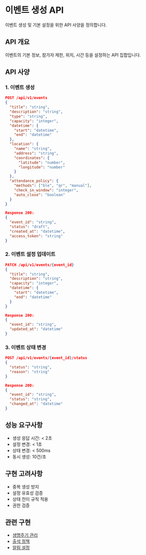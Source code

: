 # 이벤트 생성 API

이벤트 생성 및 기본 설정을 위한 API 사양을 정의합니다.

## API 개요

이벤트의 기본 정보, 참가자 제한, 위치, 시간 등을 설정하는 API 집합입니다.

## API 사양

### 1. 이벤트 생성

```json
POST /api/v1/events
{
  "title": "string",
  "description": "string",
  "type": "string",
  "capacity": "integer",
  "datetime": {
    "start": "datetime",
    "end": "datetime"
  },
  "location": {
    "name": "string",
    "address": "string",
    "coordinates": {
      "latitude": "number",
      "longitude": "number"
    }
  },
  "attendance_policy": {
    "methods": ["ble", "qr", "manual"],
    "check_in_window": "integer",
    "auto_close": "boolean"
  }
}

Response 200:
{
  "event_id": "string",
  "status": "draft",
  "created_at": "datetime",
  "access_token": "string"
}
```

### 2. 이벤트 설정 업데이트

```json
PATCH /api/v1/events/{event_id}
{
  "title": "string",
  "description": "string",
  "capacity": "integer",
  "datetime": {
    "start": "datetime",
    "end": "datetime"
  }
}

Response 200:
{
  "event_id": "string",
  "updated_at": "datetime"
}
```

### 3. 이벤트 상태 변경

```json
POST /api/v1/events/{event_id}/status
{
  "status": "string",
  "reason": "string"
}

Response 200:
{
  "event_id": "string",
  "status": "string",
  "changed_at": "datetime"
}
```

## 성능 요구사항

- 생성 응답 시간: < 2초
- 설정 변경: < 1초
- 상태 변경: < 500ms
- 동시 생성: 10건/초

## 구현 고려사항

- 중복 생성 방지
- 설정 유효성 검증
- 상태 전이 규칙 적용
- 권한 검증

## 관련 구현
- [생명주기 관리](./event-lifecycle-implementation.md)
- [출석 정책](../tracking/attendance-policy.md)
- [알림 설정](../notifications/notification-settings.md)
